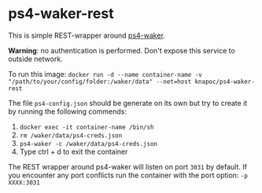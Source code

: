 # ps4-waker-rest

This is simple REST-wrapper around [ps4-waker](https://github.com/dhleong/ps4-waker).

**Warning**: no authentication is performed. Don't expose this service to outside network.

To run this image:
`docker run -d --name container-name -v "/path/to/your/config/folder:/waker/data" --net=host knapoc/ps4-waker-rest`

The file `ps4-config.json` should be generate on its own but try to create it by running the following commends:
1. `docker exec -it container-name /bin/sh`
2. `rm /waker/data/ps4-creds.json`
3. `ps4-waker -c /waker/data/ps4-creds.json`
4. Type ctrl + d to exit the container

The REST wrapper around ps4-waker will listen on port `3031` by default. If you encounter any port conflicts run the container with the port option: `-p XXXX:3031`
